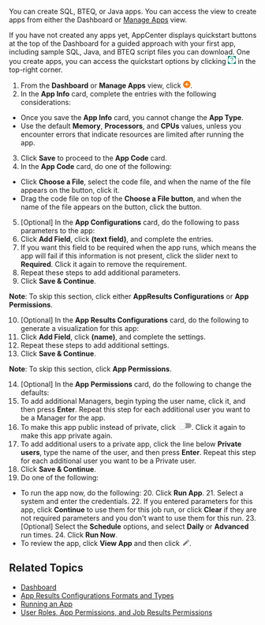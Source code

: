 You can create SQL, BTEQ, or Java apps. You can access the view to create apps from either the Dashboard or [Manage Apps](managing-apps.md) view. 

If you have not created any apps yet, AppCenter displays quickstart buttons at the top of the Dashboard for a guided approach with your first app, including sample SQL, Java, and BTEQ script files you can download. One you create apps, you can access the quickstart options by clicking ![app quickstart buttons](images/app-question.png) in the top-right corner.

1. From the **Dashboard** or **Manage Apps** view, click ![create app button](images/add-orange.png). 
2. In the **App Info** card, complete the entries with the following considerations:
  * Once you save the **App Info** card, you cannot change the **App Type**.
  * Use the default **Memory**, **Processors**, and **CPUs** values, unless you encounter errors that indicate resources are limited after running the app.
3. Click **Save** to proceed to the **App Code** card.
4. In the **App Code** card, do one of the following:
  * Click **Choose a File**, select the code file, and when the name of the file appears on the button, click it.
  * Drag the code file on top of the **Choose a File button**, and when the name of the file appears on the button, click the button.
5. [Optional] In the **App Configurations** card, do the following to pass parameters to the app:
  6. Click **Add Field**, click **(text field)**, and complete the entries. 
  7. If you want this field to be required when the app runs, which means the app will fail if this information is not present, click the slider next to **Required**. Click it again to remove the requirement.
  8. Repeat these steps to add additional parameters.
  9. Click **Save & Continue**.

   **Note**:  To skip this section, click either **AppResults Configurations** or **App Permissions**.
   
10. [Optional] In the **App Results Configurations** card, do the following to generate a visualization for this app:
   11. Click **Add Field**, click **(name)**, and complete the settings. 
   12. Repeat these steps to add additional settings.
   13. Click **Save & Continue**. 
 
  **Note**:  To skip this section, click **App Permissions**.

14. [Optional] In the **App Permissions** card, do the following to change the defaults:
   15. To add additional Managers, begin typing the user name, click it, and then press **Enter**. Repeat this step for each additional user you want to be a Manager for the app.
   16. To make this app public instead of private, click ![privacy off button](images/slider-off.png). Click it again to make this app private again.
   17. To add additional users to a private app, click the line below **Private users**, type the name of the user, and then press **Enter**. Repeat this step for each additional user you want to be a Private user.
18. Click **Save & Continue**.
19. Do one of the following:
   * To run the app now, do the following:
      20. Click **Run App**.
      21. Select a system and enter the credentials.
      22. If you entered parameters for this app, click **Continue** to use them for this job run, or click **Clear** if they are not required parameters and you don't want to use them for this run.
      23. [Optional] Select the **Schedule** options, and select **Daily** or **Advanced** run times.
      24. Click **Run Now**.
   * To review the app, click **View App** and then click ![edit button](images/edit-app.png).

## Related Topics
* [Dashboard](overview.md)
* [App Results Configurations Formats and Types](app-results-configuration-formats.md)
* [Running an App](running-app.md)
* [User Roles, App Permissions, and Job Results Permissions](app-permission-user-role.md)
